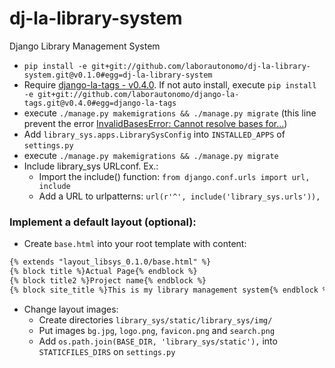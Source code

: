 # dj-la-library-system
Django Library Management System

- `pip install -e git+git://github.com/laborautonomo/dj-la-library-system.git@v0.1.0#egg=dj-la-library-system`
- Require [django-la-tags - v0.4.0](https://github.com/laborautonomo/django-la-tags/tree/v0.4.0). If not auto install, execute `pip install -e git+git://github.com/laborautonomo/django-la-tags.git@v0.4.0#egg=django-la-tags`
- execute `./manage.py makemigrations && ./manage.py migrate` (this line prevent the error [InvalidBasesError: Cannot resolve bases for...](http://stackoverflow.com/questions/30267237/invalidbaseserror-cannot-resolve-bases-for-modelstate-users-groupproxy))
- Add `library_sys.apps.LibrarySysConfig` into `INSTALLED_APPS` of `settings.py` 
- execute `./manage.py makemigrations && ./manage.py migrate` 
- Include library_sys URLconf. Ex.: 
    - Import the include() function: `from django.conf.urls import url, include` 
    - Add a URL to urlpatterns:  `url(r'^', include('library_sys.urls')),`

### Implement a default layout (optional): 
- Create `base.html` into your root template with content:
``` html
{% extends "layout_libsys_0.1.0/base.html" %}
{% block title %}Actual Page{% endblock %}
{% block title2 %}Project name{% endblock %}
{% block site_title %}This is my library management system{% endblock %}
```
- Change layout images:
    - Create directories `library_sys/static/library_sys/img/`
    - Put images `bg.jpg`, `logo.png`, `favicon.png` and `search.png`
    - Add `os.path.join(BASE_DIR, 'library_sys/static'),` into `STATICFILES_DIRS` on `settings.py`
